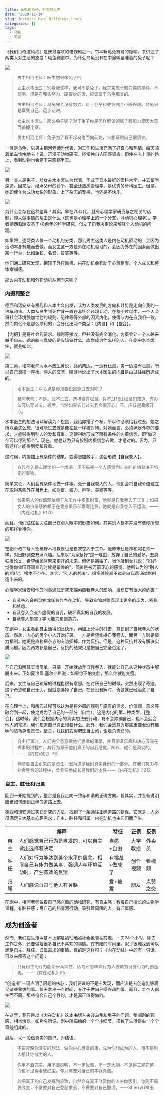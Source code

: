 ```yaml
---
title: 乌龟和兔子，不同的人生
date: '2020-11-10'
slug: Tortoise_Hare_Different_Lives
categories: []
tags:
  - 动机
  - 笔记
---
```


《我们由奇迹构成》是我最喜欢的电视剧之一。它以新龟兔赛跑的隐喻，来讲述了两类人对生活的态度：龟兔赛跑中，为什么乌龟没有在中途叫醒睡着的兔子呢？

![](https://i.loli.net/2020/11/10/uORna1IxdPesbDo.jpg)

> 男主相河老师：医生您很像兔子阿
>
> 女主水本医生：别看我这样，我可不是兔子。我其实属于努力类的那种。不聪明，但是在埋头努力，硬要说的话，应该属于乌龟那类的。
>
> 男主相河老师：乌龟完全没有努力，对于竞争和胜负完全不感兴趣。乌龟只是享受自己，迈步前进。
>
> 女主水本医生：那么兔子呢？对于兔子你是怎样解读的呢？有能力却因大意而输掉比赛。
>
> 男主相河老师：兔子为了看不起乌龟而向前跑，它想证明自己很厉害。
>

一类是乌龟，以男主相河老师为代表，对工作和生活充满了好奇心和热情。每天骑着单车愉快地去上课。沉浸于动物研究，经常独自去田野调查。即使在去上课的路上，看到动物也会停下来观察半天。

![](https://i.loli.net/2020/11/09/delPnZwi6IWH9Mo.png)

另一类人是兔子，以女主水本医生为代表，毕业于日本最好的医科大学，并去留学深造。回来后，继承父母的诊所，甚至还熟悉管理学，是优秀的牙科医生。但是，她即使作为成功女性的形象，上了杂志的专栏，也还是不快乐。

![](https://i.loli.net/2020/11/09/7hLIF8QMxgskomE.png)

为什么会存在这种差异？其实，早在70年代，就有心理学家研究与之相关的话题，即人做事情的理由是什么（这也是心理学上的一个分支，叫动机心理学）。学者德西和瑞安基于40余年的科学研究，创立了自我决定论来解释个人动机的问题。

如果将上述两类人做一个动机的分类。那么男主这类人是内在动机驱动的，会因为活动本身有趣而去做。而女主这一方是外在动机驱动的，会因为外在的因素而做出某一行为，比如金钱、名誉、赞赏等等。

他们通过研究发现，相较于外在动机，内在动机会有助于心理健康、个人成长和整体幸福感。

那么内在动机和外在动机从何而来呢？

### 内摄和整合

德西和瑞安从有机的和人本主义出发，认为人类发展的方向和趋势是走向自我的一致与和谐。人类从出生到死亡就一直在与社会环境互动。在整个过程中，一个人会将社会环境强加给他的规则、纪律等等外部的因素内化，使得与内在自我相一致。然而内化不是那么顺利的，会分化出两个类型：【内摄】和【整合】。

【内摄】是将社会的要求、规则等接收，但并没有完全消化。内摄会让一个人越来越不自主。她的脑内盘旋的是应该做什么，应当成为什么样的人。在剧中水本医生，就是如此。

![](https://i.loli.net/2020/11/10/KsSRZkN3mwhBdQT.jpg)

第二集，相河老师向水本医生诉说，路的两边，一边有松鼠，另一边没有松鼠，所以自己想搭一座桥。两人的交流，隐含地说出了水本医生的内摄是由过往经历造成的。

> 水本医生：中心点是你想要松鼠穿过去对吧？
>
> 相河老师：不是。过不过去，选择权在松鼠。只不过想让松鼠们知道，有办法可以穿过去。最后，当然如果它们过去我会很开心。不，应该是超级开心。

水本医生的想法可以解读为：松鼠，我给你搭了个桥，所以你必须给我过去。她之所以会这么想，很可能过去就是像松鼠一样被对待。对她而言，必须满足外界的要求，才能够得到别人的爱和尊重。这使得她形成了附有条件的内摄信念，即“做这个可以得到那个”。现在，她也认为只有按照内摄信念去做，才是对的。因为，只有这样才能得到爱和尊重。

这时候，内摄加上有条件的结果，变得更加棘手，这会形成【自我卷入】。

> 自我卷入是心理学的一个术语，用于描述一个人感觉到自身的价值取决于特定的事物。

简单来说，人们会有条件地做一件事。处于自我卷入的人，他们会将自我价值建立在取得某些外在目标上，如财富、权力、声望、美貌等等。

> 如果男人的价值观依赖于从工作中积累财富，他就是自我卷入于工作；如果女人的价值感依赖于在健身俱乐部赢得比赛，她就是自我卷入于运动。——《内在动机》P120

而且，他们往往会关注自己在别人眼中的形象如何。其实别人根本并没有像你所想的那样看待你。

![](https://i.loli.net/2020/11/10/BY5COjR8y9P7WnA.jpg)

在剧中的二号人物樫野木准教授也是自我卷入于工作。他原来也是和相河老师一样，对田野调查充满兴趣。后来以“为家庭好”这一理由，放弃了自己的爱好，去疯狂发论文，希望给家庭带来更好的未来。但还是离婚了，当他听到女儿说：“妈妈觉得你做田野调查的时候是最帅的”，简直是被万箭穿心的感觉。他所认为的“别人的期待”，根本不存在。其实，“别人的想法”，很多时候都不过是自我意识过剩创造出来的。

心理学家瑞安和他的同事通过研究来探索自我卷入的影响，发现它有很大的危害：

* 自我卷入会削弱完成任务的内在动机，导致实验对象表现出更多的压力、紧张和焦虑。
* 自我卷入会支持虚假的自我，破坏真实的自我的发展。
* 自我卷入损害了学习能力和创造力。

在剧中，女主看到男主活得如此快乐，再加上分手的打击，意识到了自我卷入的状态。然后，内心的两个小人开始打架。一方是希望维持自我卷入，而另一方则是极力抵制。她更是直接把杂志的专访撕掉，作为反抗。但是，这种反抗并没有解决实质问题。因为两方都是自己，反抗的结果只是把自己完全否定了。

![](https://i.loli.net/2020/11/10/SdXFGakvwxC8Oi2.jpg)

与自己和解其实很简单。只要一开始就放弃自我卷入，就能让自己从这种状态中解脱出来。正如夏洛蒂·塞尔弗所说：如果你不怕变胖，那么你就能变瘦。

后来，女主与自己和解的过程也很有意思。在讨厌自己的时候，突然出现了奇迹。这个奇迹和自己无关，但就是选择了自己。在还没和解时，奇迹就已经治愈了自己。

在心理学上，和解的过程可以认为是将外部的规则与原有的信念、价值观、意义等融合到一起，使之成为了自己的一部分（自恰）。这是内化的第二种类型，【整合】。这时候，我们会根据内心的真实想法去行动，既不会欺骗自己，也不会迎合他人的需求。我们知道自己真正想要什么。此外，我们会愿意为那些重要但没有趣味的活动承担责任。整合，让我们变得既是自主的，也是负责任的。



> 自主行事时，人们完全愿意做他们想做的事情，并且带着乐趣和决心沉浸在做事的过程中，其行为源于他们真正的自我感觉，所以，他们是真实的。——《内在动机》P3

> 伴随着自由而来的是责任，因为这是我们真实身份的一部分。在我们努力与社会整合的过程中，负责任地成长是我们的本性——《内在动机》P212

### 自主、胜任和归属

回到一开始提到的，整合是自我走向一致与和谐的正确方向。但其实，并没有说明应该如何走到正确的道路上去。

德西和瑞安通过实证研究的方法，找到了一条通往正确道路的捷径。它就是，人必须满足三大基本心理需求：自主、胜任和归属。内在动机也由它们而产生。

|      | 解释                                                         | 特征          | 正例     | 反例     |
| ---- | ------------------------------------------------------------ | ------------- | -------- | -------- |
| 自主 | 人们感觉自己行为是自发的，可以自主做出选择和决定             | 自愿+自由     | 大学教授 | 外卖员   |
| 胜任 | 人们对行为能达到某个水平的信念。相信自己有能力做某事，强调人与环境互动时，产生有效的反馈 | 有挑战+做成了 | 创作视频 | 看视频   |
| 归属 | 人们感觉自己与他人有关联                                     | 爱+被爱       | 朋友     | 点赞之交 |

在剧中，相河老师做着自己感兴趣的动物研究，有自主感；教着自己擅长的生物学课程，有胜任感；用自己的热情河行动，吸引着周围的人，有归属感。

## 成为创造者

然而，我们在生活中基本上都是被动地被社会推着往前走。一天24个小时，除去工作之外，还要做着很多自己不喜欢的事情。在有限的时间里，似乎很难找到可以满足自主、胜任、归属需求的事情。真的是这样吗？《内在动机》中的有一句话，可以来解答这个问题：

> 只有自主的行为能带来真实性，因为它意味着行为人要成为自身行为的创造者。——《内在动机》P5

“创造者”一词点明了问题的核心：我们要做的不是去发现，而应该是去创造能够满足这些需求的事。每天拿出一点时间，专注于做自己感兴趣的事。而且，每个人都生而不同，那些符合自己个性的，才是真正值得做的。

![](https://i.loli.net/2020/11/10/aCzpwgZKeLY9FEs.jpg)

在这里，我只是以《内在动机》这本书切入来谈乌龟和兔子的问题。整部剧的观感，相当治愈。如片名所说，剧中所描绘的一个个小细节，描绘了生活是由一个个奇迹组成的。

最后，以一段做真实的自己，为结语。

> 不要忽略你真实的想法，做你内心想做的事，成为你想成为的人，而不是别人想让你成为的人。
>
> 你用不着完美，用不着聪明，不一定优雅，不一定大胆，不见得三观完整，而也不见得看破红尘。你只需要对自己的本我真诚。
>
> 若把真正的自己发挥到极致，自然会有真正欣赏你的人被你吸引，你则不需要改变，不需要对自己委屈求全，不需要对自己撒谎。——SherryLi禅玉

